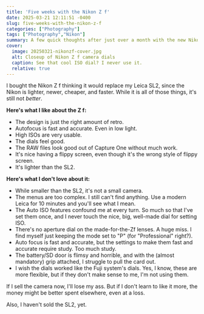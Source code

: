 ```yaml
---
title: 'Five weeks with the Nikon Z f'
date: 2025-03-21 12:11:51 -0400
slug: five-weeks-with-the-nikon-z-f
categories: ["Photography"]
tags: ["Photography","Nikon"]
summary: A few quick thoughts after just over a month with the new Nikon Z f
cover: 
  image: 20250321-nikonzf-cover.jpg
  alt: Closeup of Nikon Z f camera dials
  caption: See that cool ISO dial? I never use it.
  relative: true
---
```


I bought the Nikon Z f thinking it would replace my Leica SL2, since the Nikon is lighter, newer, cheaper, and faster. While it is all of those things, it's still not _better_.

**Here's what I like about the Z f:**

-   The design is just the right amount of retro.
-   Autofocus is fast and accurate. Even in low light.
-   High ISOs are very usable.
-   The dials feel good.
-   The RAW files look good out of Capture One without much work.
-   It's nice having a flippy screen, even though it's the wrong style of flippy screen.
-   It's lighter than the SL2.

**Here's what I don't love about it:**

-   While smaller than the SL2, it's not a small camera.
-   The menus are too complex. I still can't find anything. Use a modern Leica for 10 minutes and you'll see what I mean.
-   The Auto ISO features confound me at every turn. So much so that I've set them once, and I never touch the nice, big, well-made dial for setting ISO.
-   There's no aperture dial on the made-for-the-Zf lenses. A huge miss. I find myself just keeping the mode set to "P" (for "Professional" right?).
-   Auto focus is fast and accurate, but the settings to make them fast and accurate require study. Too much study.
-   The battery/SD door is flimsy and horrible, and with the (almost mandatory) grip attached, I struggle to pull the card out.
-   I wish the dials worked like the Fuji system's dials. Yes, I know, these are more flexible, but if they don't make sense to me, I'm not using them.

If I sell the camera now, I'll lose my ass. But if I don't learn to like it more, the money might be better spent elsewhere, even at a loss.

Also, I haven't sold the SL2, yet.
